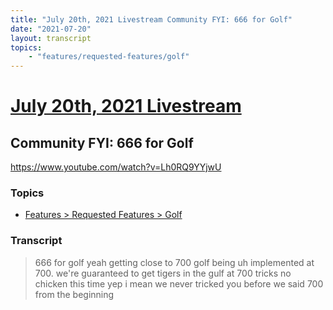 ```yaml
---
title: "July 20th, 2021 Livestream Community FYI: 666 for Golf"
date: "2021-07-20"
layout: transcript
topics:
    - "features/requested-features/golf"
---
```

# [July 20th, 2021 Livestream](../2021-07-20.md)
## Community FYI: 666 for Golf
https://www.youtube.com/watch?v=Lh0RQ9YYjwU

### Topics
* [Features > Requested Features > Golf](../topics/features/requested-features/golf.md)

### Transcript

> 666 for golf yeah getting close to 700 golf being uh implemented at 700. we're guaranteed to get tigers in the gulf at 700 tricks no chicken this time yep i mean we never tricked you before we said 700 from the beginning

